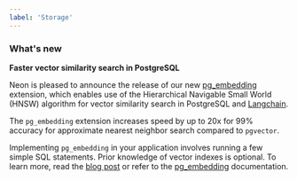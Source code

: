 ```yaml
---
label: 'Storage'
---
```


### What's new

**Faster vector similarity search in PostgreSQL**

Neon is pleased to announce the release of our new [pg_embedding](https://neon.tech/docs/extensions/pg_embedding#pgembedding-extension-github-repository) extension, which enables use of the Hierarchical Navigable Small World (HNSW) algorithm for vector similarity search in PostgreSQL and [Langchain](https://python.langchain.com/docs/modules/data_connection/vectorstores/integrations/pgembedding).

The `pg_embedding` extension increases speed by up to 20x for 99% accuracy for approximate nearest neighbor search compared to `pgvector`.

Implementing `pg_embedding` in your application involves running a few simple SQL statements. Prior knowledge of vector indexes is optional. To learn more, read the [blog post](https://neon.tech/blog/pg-embedding-extension-for-vector-search) or refer to the [pg_embedding](/docs/extensions/pg_embedding) documentation.
